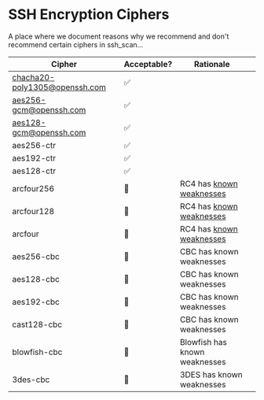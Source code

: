 # SSH Encryption Ciphers

A place where we document reasons why we recommend and don't recommend certain ciphers in ssh_scan...

|Cipher|Acceptable?|Rationale||
|---|---|---|---|
|chacha20-poly1305@openssh.com|✅|||
|aes256-gcm@openssh.com|✅|||
|aes128-gcm@openssh.com|✅|||
|aes256-ctr|✅|||
|aes192-ctr|✅|||
|aes128-ctr|✅|||
|arcfour256|🚫|RC4 has [known weaknesses](https://en.wikipedia.org/wiki/RC4#Security)||
|arcfour128|🚫|RC4 has [known weaknesses](https://en.wikipedia.org/wiki/RC4#Security)||
|arcfour|🚫|RC4 has [known weaknesses](https://en.wikipedia.org/wiki/RC4#Security)||
|aes256-cbc|🚫|CBC has known weaknesses||
|aes128-cbc|🚫|CBC has known weaknesses||
|aes192-cbc|🚫|CBC has known weaknesses||
|cast128-cbc|🚫|CBC has known weaknesses||
|blowfish-cbc|🚫|Blowfish has known weaknesses||
|3des-cbc|🚫|3DES has known weaknesses||